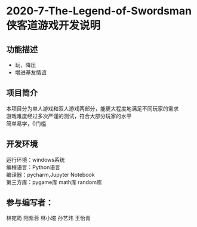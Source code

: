 # 2020-7-The-Legend-of-Swordsman侠客道游戏开发说明

## 功能描述
* 玩，降压
* 增进基友情谊

## 项目简介
本项目分为单人游戏和双人游戏两部分，能更大程度地满足不同玩家的需求  
游戏难度经过多次严谨的测试，符合大部分玩家的水平  
简单易学，0门槛  

## 开发环境
运行环境：windows系统  
编程语言：Python语言  
编译器：pycharm,Jupyter Notebook  
第三方库：pygame库 math库 random库  

## 参与编写者：
林宛筠 阳紫蓉 林小瑄 孙艺玮 王怡青
